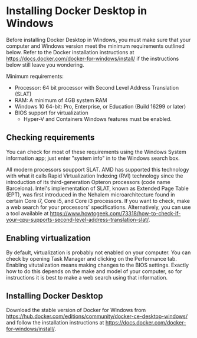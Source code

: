 # Installing Docker Desktop in Windows

Before installing Docker Desktop in Windows, you must make sure that your computer and Windows version meet the  minimum requirements outlined below. Refer to the Docker installation instructions  at https://docs.docker.com/docker-for-windows/install/ if the instructions below still leave you wondering.  

Minimum requirements:
- Processor: 64 bit processor with Second Level Address Translation (SLAT)
- RAM: A minimum of 4GB system RAM
- Windows 10 64-bit: Pro, Enterprise, or Education (Build 16299 or later)
- BIOS support for virtualization
  - Hyper-V and Containers Windows features must be enabled.

## Checking requirements

You can check for most of these requirements using the Windows System information app; just enter "system info" in to the Windows search box.

All modern processors soupport SLAT. AMD has supported this technology with what it calls Rapid Virtualization Indexing (RVI) technology since the introduction of its third-generation Opteron processors (code name Barcelona). Intel's implementation of SLAT, known as Extended Page Table (EPT), was first introduced in the Nehalem microarchitecture found in certain Core i7, Core i5, and Core i3 processors. If you want to check, make a web search for your processors' specifications. Alternatively, you can use a tool available at https://www.howtogeek.com/73318/how-to-check-if-your-cpu-supports-second-level-address-translation-slat/.

## Enabling virtualization

By default, virtualization is probably not enabled on your computer. You can check by opening Task Manager and clicking on the Performance tab. Enabling vitutalization means making changes to the BIOS settings. Exactly how to do this depends on the make and model of your computer, so for instructions it is best to make a web search using that information. 

## Installing Docker Desktop

Download the stable version of Docker for Windows from https://hub.docker.com/editions/community/docker-ce-desktop-windows/ and follow the installation instructions at https://docs.docker.com/docker-for-windows/install/.
